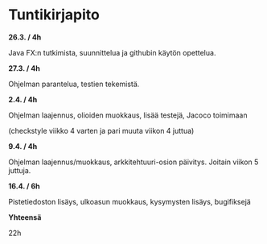 # Tuntikirjapito
**26.3. / 4h**

Java FX:n tutkimista, suunnittelua ja githubin käytön opettelua.


**27.3. / 4h**

Ohjelman parantelua, testien tekemistä.


**2.4. / 4h**

Ohjelman laajennus, olioiden muokkaus, lisää testejä, Jacoco toimimaan

(checkstyle viikko 4 varten ja pari muuta viikon 4 juttua)

**9.4. / 4h**

Ohjelman laajennus/muokkaus, arkkitehtuuri-osion päivitys. Joitain viikon 5 juttuja.


**16.4. / 6h**

Pistetiedoston lisäys, ulkoasun muokkaus, kysymysten lisäys, bugifiksejä


**Yhteensä**

22h
